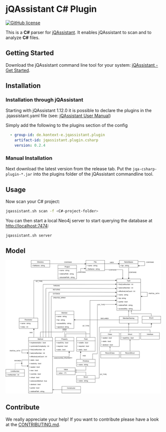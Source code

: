 # jQAssistant C# Plugin

[![GitHub license](https://img.shields.io/badge/License-GPL%20v3-blue.svg)](LICENSE)

This is a **C#** parser for [jQAssistant](https://jqassistant.org/). 
It enables jQAssistant to scan and to analyze **C#** files.

## Getting Started

Download the jQAssistant command line tool for your system: [jQAssistant - Get Started](https://jqassistant.org/get-started/).

## Installation
### Installation through jQAssistant

Starting with jQAssistant 1.12.0 it is possible to declare the plugins in the .jqassistant.yaml file (see: [jQAssistant User Manual](https://jqassistant.github.io/jqassistant/doc/1.12.2/manual/index.html#_yaml_files))

Simply add the following to the plugins section of the config
```yaml
  - group-id: de.kontext-e.jqassistant.plugin
    artifact-id: jqassistant.plugin.csharp
    version: 0.2.4
```

### Manual Installation

Next download the latest version from the release tab. Put the `jqa-csharp-plugin-*.jar` into the plugins folder of the jQAssistant commandline tool.

## Usage

Now scan your C# project:

```bash
jqassistant.sh scan -f <C#-project-folder>
```

You can then start a local Neo4j server to start querying the database at [http://localhost:7474](http://localhost:7474):

```bash
jqassistant.sh server
```

## Model

![Neo4j model for the jQAssistant C# plugin](./drawio/DatabaseSchema.drawio.svg)

## Contribute

We really appreciate your help! If you want to contribute please have a look at the [CONTRIBUTING.md](CONTRIBUTING.md).